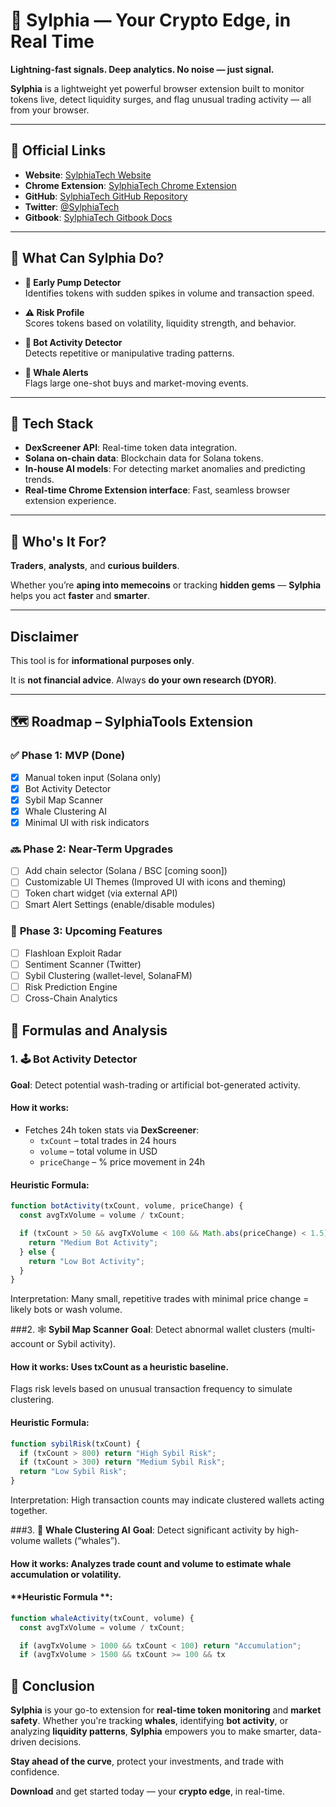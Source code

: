 # **🔮 Sylphia — Your Crypto Edge, in Real Time**

**Lightning-fast signals. Deep analytics. No noise — just signal.**

**Sylphia** is a lightweight yet powerful browser extension built to monitor tokens live, detect liquidity surges, and flag unusual trading activity — all from your browser.

---
## 📎 **Official Links**

- **Website**: [SylphiaTech Website](https://www.sylphiatech.com)
- **Chrome Extension**: [SylphiaTech Chrome Extension](https://chromewebstore.google.com/detail/sylphia/adclebjemibfodocfffaalnkdhachkfa)
- **GitHub**: [SylphiaTech GitHub Repository](https://github.com/sylphiatech/sylphia)
- **Twitter**: [@SylphiaTech](https://twitter.com/SylphiaTech)
- **Gitbook**: [SylphiaTech Gitbook Docs](https://sylphiatech.gitbook.io/sylphiatech-docs)
---

## 🚀 **What Can Sylphia Do?**

- **🔼 Early Pump Detector**  
  Identifies tokens with sudden spikes in volume and transaction speed.

- **⚠️ Risk Profile**  
  Scores tokens based on volatility, liquidity strength, and behavior.

- **🤖 Bot Activity Detector**  
  Detects repetitive or manipulative trading patterns.

- **🐋 Whale Alerts**  
  Flags large one-shot buys and market-moving events.

---

## 🔧 **Tech Stack**

- **DexScreener API**: Real-time token data integration.
- **Solana on-chain data**: Blockchain data for Solana tokens.
- **In-house AI models**: For detecting market anomalies and predicting trends.
- **Real-time Chrome Extension interface**: Fast, seamless browser extension experience.

---

## 🧠 **Who's It For?**

**Traders**, **analysts**, and **curious builders**.

Whether you’re **aping into memecoins** or tracking **hidden gems** — **Sylphia** helps you act **faster** and **smarter**.

---

## **Disclaimer**

This tool is for **informational purposes only**.

It is **not financial advice**. Always **do your own research (DYOR)**.

---

## 🗺️ **Roadmap – SylphiaTools Extension**

### ✅ **Phase 1: MVP (Done)**

- [x] Manual token input (Solana only)
- [x] Bot Activity Detector
- [x] Sybil Map Scanner
- [x] Whale Clustering AI
- [x] Minimal UI with risk indicators

### 🔜 **Phase 2: Near-Term Upgrades**

- [ ] Add chain selector (Solana / BSC [coming soon])
- [ ] Customizable UI Themes (Improved UI with icons and theming)
- [ ] Token chart widget (via external API)
- [ ] Smart Alert Settings (enable/disable modules)

### 📌 **Phase 3: Upcoming Features**

- [ ] Flashloan Exploit Radar
- [ ] Sentiment Scanner (Twitter)
- [ ] Sybil Clustering (wallet-level, SolanaFM)
- [ ] Risk Prediction Engine
- [ ] Cross-Chain Analytics

## 🧠 **Formulas and Analysis**

### 1. **🕹️ Bot Activity Detector**

**Goal**: Detect potential wash-trading or artificial bot-generated activity.

#### **How it works**:
- Fetches 24h token stats via **DexScreener**:
    - `txCount` – total trades in 24 hours
    - `volume` – total volume in USD
    - `priceChange` – % price movement in 24h

#### **Heuristic Formula**:
```javascript
function botActivity(txCount, volume, priceChange) {
  const avgTxVolume = volume / txCount;

  if (txCount > 50 && avgTxVolume < 100 && Math.abs(priceChange) < 1.5) {
    return "Medium Bot Activity";
  } else {
    return "Low Bot Activity";
  }
}
```
Interpretation: Many small, repetitive trades with minimal price change = likely bots or wash volume.

###2. 🕸️ **Sybil Map Scanner**
**Goal**: Detect abnormal wallet clusters (multi-account or Sybil activity).
#### **How it works**: Uses txCount as a heuristic baseline.
Flags risk levels based on unusual transaction frequency to simulate clustering.

####  **Heuristic Formula**:
```javascript
function sybilRisk(txCount) {
  if (txCount > 800) return "High Sybil Risk";
  if (txCount > 300) return "Medium Sybil Risk";
  return "Low Sybil Risk";
}
```
Interpretation: High transaction counts may indicate clustered wallets acting together.

###3. 🐋 **Whale Clustering AI**
**Goal**: Detect significant activity by high-volume wallets (“whales”).
#### **How it works**: Analyzes trade count and volume to estimate whale accumulation or volatility.

#### **Heuristic Formula **:
```javascript
function whaleActivity(txCount, volume) {
  const avgTxVolume = volume / txCount;

  if (avgTxVolume > 1000 && txCount < 100) return "Accumulation";
  if (avgTxVolume > 1500 && txCount >= 100 && tx
```

## 🚀 **Conclusion**

**Sylphia** is your go-to extension for **real-time token monitoring** and **market safety**. Whether you're tracking **whales**, identifying **bot activity**, or analyzing **liquidity patterns**, **Sylphia** empowers you to make smarter, data-driven decisions. 

**Stay ahead of the curve**, protect your investments, and trade with confidence.

**Download** and get started today — your **crypto edge**, in real-time.
